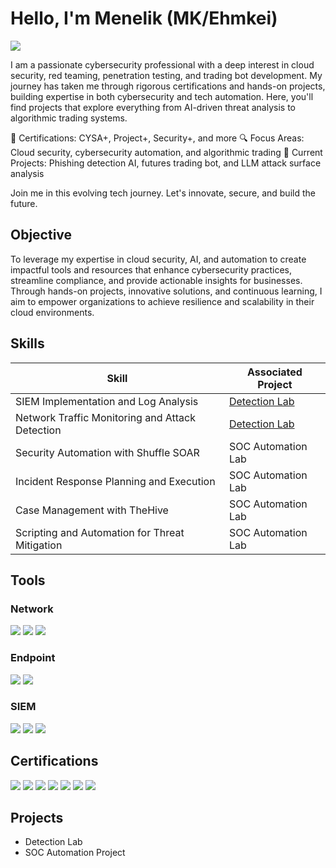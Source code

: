 # Hello, I'm Menelik (MK/Ehmkei)
<a href="https://linkedin.com/in/menelikr"><img src="https://img.shields.io/badge/-LinkedIn-0072b1?&style=for-the-badge&logo=linkedin&logoColor=white" /></a>



I am a passionate cybersecurity professional with a deep interest in cloud security, red teaming, penetration testing, and trading bot development. My journey has taken me through rigorous certifications and hands-on projects, building expertise in both cybersecurity and tech automation. Here, you'll find projects that explore everything from AI-driven threat analysis to algorithmic trading systems.

📜 Certifications: CYSA+, Project+, Security+, and more
🔍 Focus Areas: Cloud security, cybersecurity automation, and algorithmic trading
🚀 Current Projects: Phishing detection AI, futures trading bot, and LLM attack surface analysis

Join me in this evolving tech journey. Let's innovate, secure, and build the future.

## Objective


To leverage my expertise in cloud security, AI, and automation to create impactful tools and resources that enhance cybersecurity practices, streamline compliance, and provide actionable insights for businesses. Through hands-on projects, innovative solutions, and continuous learning, I aim to empower organizations to achieve resilience and scalability in their cloud environments.

## Skills


| Skill                                         | Associated Project         |
|-----------------------------------------------|----------------------------|
| SIEM Implementation and Log Analysis          | <a href="https://google.com">Detection Lab</a>|
| Network Traffic Monitoring and Attack Detection | <a href="https://google.com">Detection Lab</a>|
| Security Automation with Shuffle SOAR         | SOC Automation Lab|
| Incident Response Planning and Execution      | SOC Automation Lab|
| Case Management with TheHive                  | SOC Automation Lab|
| Scripting and Automation for Threat Mitigation | SOC Automation Lab|

## Tools


### Network
<div>
    <img src="https://img.shields.io/badge/-Wireshark-1679A7?&style=for-the-badge&logo=Wireshark&logoColor=white" />
    <img src="https://img.shields.io/badge/-Suricata-EF3B2D?&style=for-the-badge&logo=Suricata&logoColor=white" />
    <img src="https://img.shields.io/badge/-Zeek-777BB4?&style=for-the-badge&logo=Zeek&logoColor=white" />
</div>

### Endpoint
<div>
    <img src="https://img.shields.io/badge/-Microsoft_Defender_for_Endpoint-00A4EF?&style=for-the-badge&logo=Microsoft&logoColor=white" />
    <img src="https://img.shields.io/badge/-Velociraptor-4B275F?&style=for-the-badge&logo=Velociraptor&logoColor=white" />
</div>

### SIEM
<div>
    <img src="https://img.shields.io/badge/-Microsoft_Sentinel-0078D4?&style=for-the-badge&logo=Microsoft&logoColor=white" />
    <img src="https://img.shields.io/badge/-Splunk-000000?&style=for-the-badge&logo=Splunk&logoColor=white" />
    <img src="https://img.shields.io/badge/-Elastic-005571?&style=for-the-badge&logo=Elastic&logoColor=white" />
</div>

## Certifications

<div>
<a href="https://www.credly.com/badges/bd1f80f9-e4dd-43cf-9e3b-6cf759ce6bf3/public_url" target="_blank"><img src="https://img.shields.io/badge/-PenTest+-red?style=for-the-badge&logo=CompTIA&logoColor=white" /></a>
<a href="https://www.credly.com/badges/4aea4bdc-a89c-41ee-b46b-36aa5225743a/public_url" target="_blank"><img src="https://img.shields.io/badge/-Security+-red?style=for-the-badge&logo=CompTIA&logoColor=white" /></a>
<a href="https://www.credly.com/badges/bd1f80f9-e4dd-43cf-9e3b-6cf759ce6bf3/public_url" target="_blank"><img src="https://img.shields.io/badge/-CySA+-blue?style=for-the-badge&logo=CompTIA&logoColor=white" /></a>
<a href="https://www.credly.com/badges/7add24e6-8331-4224-94f8-a9140ca88451/public_url" target="_blank"><img src="https://img.shields.io/badge/-Network+-blue?style=for-the-badge&logo=CompTIA&logoColor=white" /></a>
<img src="https://img.shields.io/badge/-A%2B-4D4D4D?&style=for-the-badge&logo=CompTIA&logoColor=white" />
<img src="https://img.shields.io/badge/-CDSA-006400?&style=for-the-badge&logoColor=white" />
<img src="https://img.shields.io/badge/-CCD-000080?&style=for-the-badge&logoColor=white" />
</div>

## Projects
- Detection Lab
- SOC Automation Project
